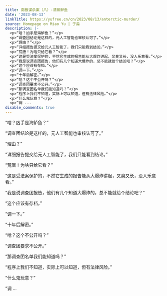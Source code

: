 ```yaml
---
title: 南极谋杀案（八）-清蒸鲈鱼
date: '2023-08-13'
linkTitle: https://yufree.cn/cn/2023/08/13/anterctic-murder/
source: Homepage on Miao Yu | 于淼
description: |-
  <p>“啥？凶手是海鲈鱼？”</p>
  <p>“调查团结论是这样的，元人工智能也审核认可了。”</p>
  <p>“理由？”</p>
  <p>“详细报告提交给元人工智能了，我们只能看到结论。”</p>
  <p>“荒唐！为啥只给它看？”</p>
  <p>“这是受法案保护的，不然它生成的报告能从大爆炸讲起，又臭又长，没人乐意看。”</p>
  <p>“我是说调查团报告，他们有几个知道大爆炸的，总不能就给个结论吧？”</p>
  <p>“这个应该有存档。”</p>
  <p>“调一下。”</p>
  <p>“十年后解密。”</p>
  <p>“哈？这个不公开吗？”</p>
  <p>“调查团要求不公开。”</p>
  <p>“那调查团名单我们能知道吗？”</p>
  <p>“程序上我们不知道，实际上可以知道，但有法律风险。”</p>
  <p>“什么鬼玩意？”</p>
  <p>“调 ...
disable_comments: true
---
```

<p>“啥？凶手是海鲈鱼？”</p>
<p>“调查团结论是这样的，元人工智能也审核认可了。”</p>
<p>“理由？”</p>
<p>“详细报告提交给元人工智能了，我们只能看到结论。”</p>
<p>“荒唐！为啥只给它看？”</p>
<p>“这是受法案保护的，不然它生成的报告能从大爆炸讲起，又臭又长，没人乐意看。”</p>
<p>“我是说调查团报告，他们有几个知道大爆炸的，总不能就给个结论吧？”</p>
<p>“这个应该有存档。”</p>
<p>“调一下。”</p>
<p>“十年后解密。”</p>
<p>“哈？这个不公开吗？”</p>
<p>“调查团要求不公开。”</p>
<p>“那调查团名单我们能知道吗？”</p>
<p>“程序上我们不知道，实际上可以知道，但有法律风险。”</p>
<p>“什么鬼玩意？”</p>
<p>“调 ...